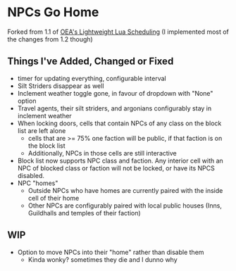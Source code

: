 # NPCs Go Home #
Forked from 1.1 of [OEA's Lightweight Lua Scheduling](https://www.nexusmods.com/morrowind/mods/48584) (I implemented most of the changes from 1.2 though)

## Things I've Added, Changed or Fixed ##

* timer for updating everything, configurable interval
* Silt Striders disappear as well
* Inclement weather toggle gone, in favour of dropdown with "None" option
* Travel agents, their silt striders, and argonians configurably stay in inclement weather
* When locking doors, cells that contain NPCs of any class on the block list are left alone
    * cells that are >= 75% one faction will be public, if that faction is on the block list
    * Additionally, NPCs in those cells are still interactive
* Block list now supports NPC class and faction. Any interior cell with an NPC of
blocked class or faction will not be locked, or have its NPCS disabled.
* NPC "homes"
    * Outside NPCs who have homes are currently paired with the inside cell of their home
    * Other NPCs are configurably paired with local public houses (Inns, Guildhalls and temples of their faction)

## WIP ##

* Option to move NPCs into their "home" rather than disable them
    * Kinda wonky? sometimes they die and I dunno why